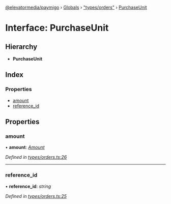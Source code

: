 [@elevatormedia/paymigo](../README.md) › [Globals](../globals.md) › ["types/orders"](../modules/_types_orders_.md) › [PurchaseUnit](_types_orders_.purchaseunit.md)

# Interface: PurchaseUnit

## Hierarchy

-   **PurchaseUnit**

## Index

### Properties

-   [amount](_types_orders_.purchaseunit.md#amount)
-   [reference_id](_types_orders_.purchaseunit.md#reference_id)

## Properties

### amount

• **amount**: _[Amount](_types_common_.amount.md)_

_Defined in [types/orders.ts:26](https://github.com/ELEVATORmedia/paymigo/blob/56771c5/src/types/orders.ts#L26)_

---

### reference_id

• **reference_id**: _string_

_Defined in [types/orders.ts:25](https://github.com/ELEVATORmedia/paymigo/blob/56771c5/src/types/orders.ts#L25)_
